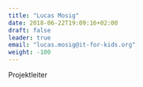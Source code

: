 ```yaml
---
title: "Lucas Mosig"
date: 2018-06-22T19:09:16+02:00
draft: false
leader: true
email: "lucas.mosig@it-for-kids.org"
weight: -100
---
```


Projektleiter
